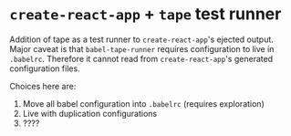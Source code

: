 # `create-react-app` + `tape` test runner

Addition of tape as a test runner to `create-react-app`'s ejected output. Major caveat is that `babel-tape-runner` requires configuration to live in `.babelrc`. Therefore it cannot read from `create-react-app`'s generated configuration files.

Choices here are:

1. Move all babel configuration into `.babelrc` (requires exploration)
2. Live with duplication configurations
3. ????